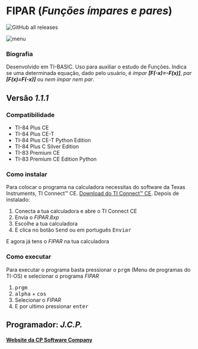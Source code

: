 # FIPAR (_Funções ímpares  e pares_)

![GitHub all releases](https://img.shields.io/github/downloads/CPSoftwareC/FIPAR.8xp/total?style=plastic)

![menu](https://user-images.githubusercontent.com/67112321/97226239-a04af900-17cb-11eb-8041-c3176a9f8f51.png)

### Biografia

Desenvolvido em TI-BASIC. Uso para auxiliar o estudo de Funções. Indica se uma determinada equação, dado pelo usuário, é _ímpar **[F(-x)=-F(x)]**_, _par **[F(x)=F(-x)]**_ ou _nem ímpar nem par_.

## Versão _**1.1.1**_

### Compatibilidade

- TI-84 Plus CE
- TI-84 Plus CE-T
- TI-84 Plus CE-T Python Edition
- TI-84 Plus C Silver Edition
- TI-83 Premium CE
- TI-83 Premium CE Edition Python

### Como instalar

Para colocar o programa na calculadora necessitas do software da Texas Instruments, TI Connect™ CE. [Download do TI Connect™ CE](https://education.ti.com/pt/produtos/computer-software/ti-connect-ce-sw). Depois de instalado:

1. Conecta a tua calculadora e abre o TI Connect CE
2. Envia o _FIPAR.8xp_
3. Escolhe a tua calculadora
4. E clica no botão <kbd>Send</kbd> ou em português <kbd>Enviar</kbd>


E agora já tens o _FIPAR_ na tua calculadora

### Como executar

Para executar o programa basta pressionar o <kbd>prgm</kbd> (Menu de programas do TI-OS) e selecionar o programa _FIPAR_

1. <kbd>prgm</kbd>
2. <kbd>alpha</kbd> + <kbd>cos</kbd>
3. Selecionar o _FIPAR_
4. E por ultimo pressionar <kbd>enter</kbd>

## Programador: _J.C.P._

#### [Website da CP Software Company](http://cpsoftwarecompany.epizy.com)
